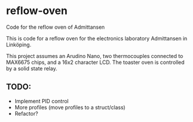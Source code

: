 # reflow-oven
Code for the reflow oven of Admittansen

This is code for a reflow oven for the electronics laboratory Admittansen in Linköping.

This project assumes an Arudino Nano, two thermocouples connected to MAX6675 chips, and a 16x2 character LCD. The toaster oven is controlled by a solid state relay.

## TODO:
 * Implement PID control
 * More profiles (move profiles to a struct/class)
 * Refactor?

